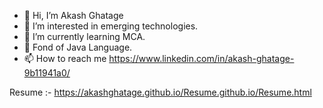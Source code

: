 - 👋 Hi, I’m Akash Ghatage
- 👀 I’m interested in emerging technologies.
- 🌱 I’m currently learning MCA.
- 💞️ Fond of Java Language.
- 📫 How to reach me https://www.linkedin.com/in/akash-ghatage-9b11941a0/


Resume :- https://akashghatage.github.io/Resume.github.io/Resume.html

<!---
AKASHGHATAGE/AKASHGHATAGE is a ✨ special ✨ repository because its `README.md` (this file) appears on your GitHub profile.
You can click the Preview link to take a look at your changes.
--->
